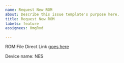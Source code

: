 ```yaml
---
name: Request New ROM
about: Describe this issue template's purpose here.
title: Request New ROM
labels: feature
assignees: 0mgRod

---
```


ROM File Direct Link [goes here](https://server.emulatorgames.net/roms/gameboy-advance/Classic%20NES%20-%20Super%20Mario%20Bros.%20GBA.zip
)

Device name: NES
